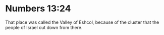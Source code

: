 # Numbers 13:24

That place was called the Valley of Eshcol, because of the cluster that the people of Israel cut down from there.

